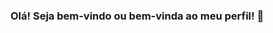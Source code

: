 ### Olá! Seja bem-vindo ou bem-vinda ao meu perfil! 👋

<!--
**psdaniel/psdaniel** is a ✨ _special_ ✨ repository because its `README.md` (this file) appears on your GitHub profile.

Here are some ideas to get you started:

<p>- 🔭 Atualmente estou trabalhando em projetos pessoais e aqueles desenvolvidos nos cursos que estou fazendo, mas estou em busca de uma oportunidade profissional! Teve interesse em me contratar? Pode entrar em contato!</p> Ou sinta-se a vontade para visitar o meu LinkedIn caso queira me conhecer melhor!
<p><a target="_blank" href="https://api.whatsapp.com/send?phone=5521997414396">
  <img align="left" alt="Whatsapp" width="22px" src="https://cdn.jsdelivr.net/npm/simple-icons@v3/icons/whatsapp.svg" />
</a>
<a target="_blank" href="https://www.linkedin.com/in/daniel-pereira-de-souza-9645791b2/">
  <img align="left" alt="LinkdeIN" width="22px" src="https://cdn.jsdelivr.net/npm/simple-icons@v3/icons/linkedin.svg" />
</a></p>


- 🌱 Atualmente estou aprendendo 
- 👯 I’m looking to collaborate on ...
- 🤔 I’m looking for help with ...
- 💬 Ask me about ...
- 📫 How to reach me: ...
- 😄 Pronouns: ...
- ⚡ Fun fact: ...
-->
